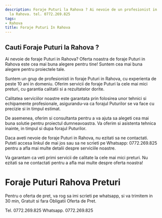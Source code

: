 ```yaml
---
description: Foraje Puturi la Rahova ? Ai nevoie de un profesionist in Foraje Puturi
  la Rahova. tel. 0772.269.825
tags:
- Rahova
title: Foraje Puturi In Rahova
---
```



## Cauti Foraje Puturi la Rahova ?


Ai nevoie de foraje Puturi in Rahova? Oferta noastra de foraje Puturi in Rahova este cea mai buna alegere pentru tine! Suntem cea mai buna alegere pentru proiectele tale.

Suntem un grup de profesionisti in foraje Puturi in Rahova, cu experienta de peste 10 ani in domeniu. Oferim servicii de foraje Puturi la cele mai mici preturi, cu garantia calitatii si a rezultatelor dorite.

Calitatea serviciilor noastre este garantata prin folosirea unor tehnici si echipamente profesionale, asigurandu-va ca forajul Puturilor se va face cu precizie si in timpul estimat.

De asemenea, oferim si consultanta pentru a va ajuta sa alegeti cea mai buna solutie pentru proiectul dumneavoastra. Va oferim si asistenta tehnica inainte, in timpul si dupa forajul Puturilor.

Daca aveti nevoie de foraje Puturi in Rahova, nu ezitati sa ne contactati. Puteti accesa linkul de mai jos sau sa ne scrieti pe Whatsapp: 0772.269.825 pentru a afla mai multe detalii despre serviciile noastre.

Va garantam ca veti primi servicii de calitate la cele mai mici preturi. Nu ezitati sa ne contactati pentru a afla mai multe despre oferta noastra!

# Foraje Puturi Rahova Preturi
Pentru o oferta de pret, va rog sa imi scrieti pe whatsapp, si va trimitem in 30 min, Gratuit si fara Obligatii Oferta de Pret.

Tel. 0772.269.825
Whatsapp. 0772.269.825